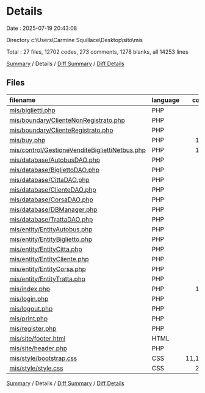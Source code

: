 # Details

Date : 2025-07-19 20:43:08

Directory c:\\Users\\Carmine Squillace\\Desktop\\sito\\mis

Total : 27 files,  12702 codes, 273 comments, 1278 blanks, all 14253 lines

[Summary](results.md) / Details / [Diff Summary](diff.md) / [Diff Details](diff-details.md)

## Files
| filename | language | code | comment | blank | total |
| :--- | :--- | ---: | ---: | ---: | ---: |
| [mis/biglietti.php](/mis/biglietti.php) | PHP | 91 | 6 | 18 | 115 |
| [mis/boundary/ClienteNonRegistrato.php](/mis/boundary/ClienteNonRegistrato.php) | PHP | 21 | 2 | 6 | 29 |
| [mis/boundary/ClienteRegistrato.php](/mis/boundary/ClienteRegistrato.php) | PHP | 21 | 1 | 6 | 28 |
| [mis/buy.php](/mis/buy.php) | PHP | 179 | 11 | 34 | 224 |
| [mis/control/GestioneVenditeBigliettiNetbus.php](/mis/control/GestioneVenditeBigliettiNetbus.php) | PHP | 120 | 61 | 49 | 230 |
| [mis/database/AutobusDAO.php](/mis/database/AutobusDAO.php) | PHP | 26 | 6 | 6 | 38 |
| [mis/database/BigliettoDAO.php](/mis/database/BigliettoDAO.php) | PHP | 92 | 24 | 21 | 137 |
| [mis/database/CittaDAO.php](/mis/database/CittaDAO.php) | PHP | 26 | 6 | 8 | 40 |
| [mis/database/ClienteDAO.php](/mis/database/ClienteDAO.php) | PHP | 83 | 24 | 23 | 130 |
| [mis/database/CorsaDAO.php](/mis/database/CorsaDAO.php) | PHP | 53 | 11 | 8 | 72 |
| [mis/database/DBManager.php](/mis/database/DBManager.php) | PHP | 30 | 6 | 6 | 42 |
| [mis/database/TrattaDAO.php](/mis/database/TrattaDAO.php) | PHP | 25 | 6 | 6 | 37 |
| [mis/entity/EntityAutobus.php](/mis/entity/EntityAutobus.php) | PHP | 22 | 2 | 6 | 30 |
| [mis/entity/EntityBiglietto.php](/mis/entity/EntityBiglietto.php) | PHP | 54 | 6 | 14 | 74 |
| [mis/entity/EntityCitta.php](/mis/entity/EntityCitta.php) | PHP | 22 | 2 | 6 | 30 |
| [mis/entity/EntityCliente.php](/mis/entity/EntityCliente.php) | PHP | 38 | 4 | 10 | 52 |
| [mis/entity/EntityCorsa.php](/mis/entity/EntityCorsa.php) | PHP | 62 | 7 | 16 | 85 |
| [mis/entity/EntityTratta.php](/mis/entity/EntityTratta.php) | PHP | 30 | 3 | 9 | 42 |
| [mis/index.php](/mis/index.php) | PHP | 126 | 8 | 19 | 153 |
| [mis/login.php](/mis/login.php) | PHP | 74 | 8 | 20 | 102 |
| [mis/logout.php](/mis/logout.php) | PHP | 5 | 0 | 1 | 6 |
| [mis/print.php](/mis/print.php) | PHP | 15 | 4 | 8 | 27 |
| [mis/register.php](/mis/register.php) | PHP | 90 | 14 | 20 | 124 |
| [mis/site/footer.html](/mis/site/footer.html) | HTML | 16 | 0 | 0 | 16 |
| [mis/site/header.php](/mis/site/header.php) | PHP | 32 | 0 | 5 | 37 |
| [mis/style/bootstrap.css](/mis/style/bootstrap.css) | CSS | 11,120 | 24 | 899 | 12,043 |
| [mis/style/style.css](/mis/style/style.css) | CSS | 229 | 27 | 54 | 310 |

[Summary](results.md) / Details / [Diff Summary](diff.md) / [Diff Details](diff-details.md)